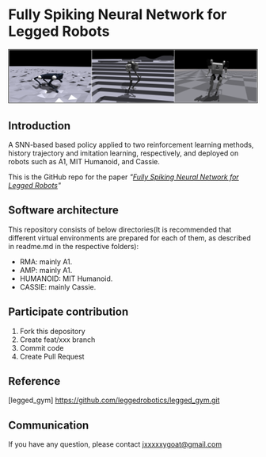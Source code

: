 # Fully Spiking Neural Network for Legged Robots
![./](top_taser.png)

## Introduction
A SNN-based based policy applied to two reinforcement learning methods, history trajectory and imitation learning, respectively, and deployed on robots such as A1, MIT Humanoid, and Cassie.

This is the GitHub repo for the paper *"[Fully Spiking Neural Network for Legged Robots](http://export.arxiv.org/abs/2310.05022)"*

## Software architecture
This repository consists of below directories(It is recommended that different virtual environments are prepared for each of them, as described in readme.md in the respective folders):
- RMA: mainly A1.
- AMP: mainly A1.
- HUMANOID: MIT Humanoid.
- CASSIE: mainly Cassie.

## Participate contribution
1.  Fork this depository
2.  Create feat/xxx branch
3.  Commit code
4.  Create Pull Request

## Reference
[legged_gym] https://github.com/leggedrobotics/legged_gym.git

## Communication
If you have any question, please contact jxxxxxygoat@gmail.com
